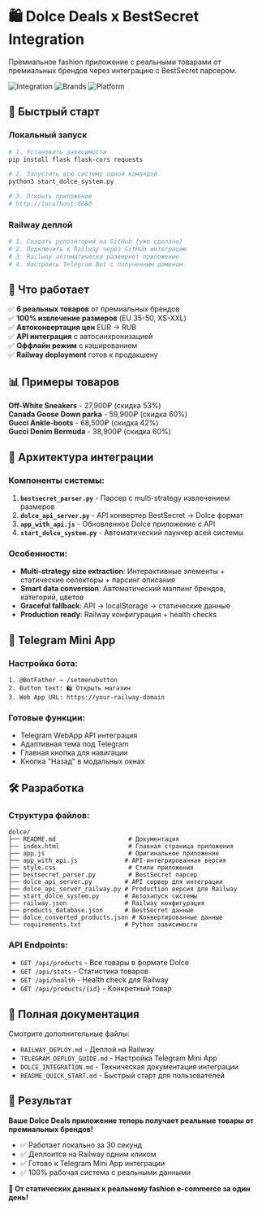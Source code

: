 # 🛍️ Dolce Deals x BestSecret Integration

Премиальное fashion приложение с реальными товарами от премиальных брендов через интеграцию с BestSecret парсером.

![Integration](https://img.shields.io/badge/Integration-BestSecret%20API-blue.svg)
![Brands](https://img.shields.io/badge/Brands-Gucci%20%7C%20Off--White%20%7C%20Canada%20Goose-green.svg)
![Platform](https://img.shields.io/badge/Platform-PWA%20%7C%20Telegram%20Mini%20App-lightgrey.svg)

## 🚀 Быстрый старт

### Локальный запуск
```bash
# 1. Установить зависимости
pip install flask flask-cors requests

# 2. Запустить всю систему одной командой
python3 start_dolce_system.py

# 3. Открыть приложение
# http://localhost:8080
```

### Railway деплой
```bash
# 1. Создать репозиторий на GitHub (уже сделано)
# 2. Подключить к Railway через GitHub интеграцию
# 3. Railway автоматически развернет приложение
# 4. Настроить Telegram Bot с полученным доменом
```

## 🎯 Что работает

✅ **6 реальных товаров** от премиальных брендов  
✅ **100% извлечение размеров** (EU 35-50, XS-XXL)  
✅ **Автоконвертация цен** EUR → RUB  
✅ **API интеграция** с автосинхронизацией  
✅ **Оффлайн режим** с кэшированием  
✅ **Railway deployment** готов к продакшену  

## 📊 Примеры товаров

**Off-White Sneakers** - 27,900₽ (скидка 53%)  
**Canada Goose Down parka** - 59,900₽ (скидка 60%)  
**Gucci Ankle-boots** - 68,500₽ (скидка 42%)  
**Gucci Denim Bermuda** - 38,900₽ (скидка 60%)  

## 🔧 Архитектура интеграции

### Компоненты системы:
1. **`bestsecret_parser.py`** - Парсер с multi-strategy извлечением размеров
2. **`dolce_api_server.py`** - API конвертер BestSecret → Dolce формат
3. **`app_with_api.js`** - Обновленное Dolce приложение с API
4. **`start_dolce_system.py`** - Автоматический лаунчер всей системы

### Особенности:
- **Multi-strategy size extraction**: Интерактивные элементы + статические селекторы + парсинг описания
- **Smart data conversion**: Автоматический маппинг брендов, категорий, цветов
- **Graceful fallback**: API → localStorage → статические данные
- **Production ready**: Railway конфигурация + health checks

## 📱 Telegram Mini App

### Настройка бота:
```
1. @BotFather → /setmenubutton
2. Button text: 🛍️ Открыть магазин
3. Web App URL: https://your-railway-domain
```

### Готовые функции:
- Telegram WebApp API интеграция
- Адаптивная тема под Telegram
- Главная кнопка для навигации
- Кнопка "Назад" в модальных окнах

## 🛠️ Разработка

### Структура файлов:
```
dolce/
├── README.md                    # Документация
├── index.html                   # Главная страница приложения
├── app.js                       # Оригинальное приложение
├── app_with_api.js             # API-интегрированная версия
├── style.css                    # Стили приложения
├── bestsecret_parser.py         # BestSecret парсер
├── dolce_api_server.py         # API сервер для интеграции
├── dolce_api_server_railway.py # Production версия для Railway
├── start_dolce_system.py       # Автозапуск системы
├── railway.json                # Railway конфигурация
├── products_database.json      # BestSecret данные
├── dolce_converted_products.json # Конвертированные данные
└── requirements.txt            # Python зависимости
```

### API Endpoints:
- `GET /api/products` - Все товары в формате Dolce
- `GET /api/stats` - Статистика товаров  
- `GET /api/health` - Health check для Railway
- `GET /api/products/{id}` - Конкретный товар

## 📖 Полная документация

Смотрите дополнительные файлы:
- `RAILWAY_DEPLOY.md` - Деплой на Railway
- `TELEGRAM_DEPLOY_GUIDE.md` - Настройка Telegram Mini App
- `DOLCE_INTEGRATION.md` - Техническая документация интеграции
- `README_QUICK_START.md` - Быстрый старт для пользователей

## 🎉 Результат

**Ваше Dolce Deals приложение теперь получает реальные товары от премиальных брендов!**

- ✅ Работает локально за 30 секунд
- ✅ Деплоится на Railway одним кликом  
- ✅ Готово к Telegram Mini App интеграции
- ✅ 100% рабочая система с реальными данными

**🚀 От статических данных к реальному fashion e-commerce за один день!**